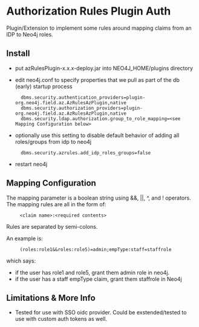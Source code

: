 # Authorization Rules Plugin Auth

Plugin/Extension to implement some rules around mapping claims from an IDP to Neo4j roles.

## Install

* put azRulesPlugin-x.x.x-deploy.jar into NEO4J_HOME/plugins directory
* edit neo4j.conf to specify properties that we pull as part of the db (early) startup process

        dbms.security.authentication_providers=plugin-org.neo4j.field.az.AzRulesAzPlugin,native
        dbms.security.authorization_providers=plugin-org.neo4j.field.az.AzRulesAzPlugin,native
        dbms.security.ldap.authorization.group_to_role_mapping=<see Mapping Configuration below>

* optionally use this setting to disable default behavior of adding all roles/groups from idp to neo4j

        dbms.security.azrules.add_idp_roles_groups=false

* restart neo4j

## Mapping Configuration

The mapping parameter is a boolean string using &&, ||, ^, and ! operators.  The mapping rules are all in the form of:

         <claim name>:<required contents>

Rules are separated by semi-colons.

An example is:

         (roles:role1&&roles:role5)=admin;empType:staff=staffrole 

which says:

* if the user has role1 and role5, grant them admin role in neo4j.  
* if the user has a staff empType claim, grant them staffrole in Neo4j

## Limitations & More Info

* Tested for use with SSO oidc provider.  Could be exstended/tested to use with custom auth tokens as well.



